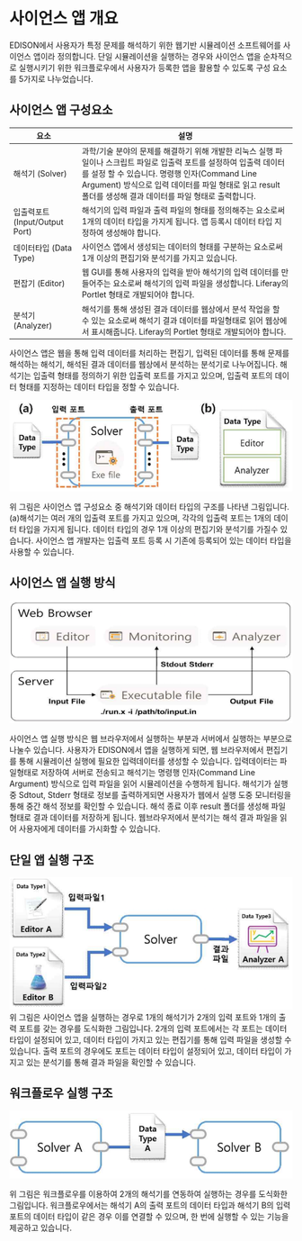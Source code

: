 # 사이언스 앱 개요


EDISON에서 사용자가 특정 문제를 해석하기 위한 웹기반 시뮬레이션 소프트웨어를 사이언스 앱이라 정의합니다. 단일 시뮬레이션을 실행하는 경우와 사이언스 앱을 순차적으로 실행시키기 위한 워크플로우에서 사용자가 등록한 앱을 활용할 수 있도록 구성 요소를 5가지로 나누었습니다.

## 사이언스 앱 구성요소

|요소| 설명|
|--|--|
|해석기 (Solver) |과학/기술 분야의 문제를 해결하기 위해 개발한 리눅스 실행 파일이나 스크립트 파일로 입출력 포트를 설정하여 입출력 데이터를 설정 할 수 있습니다. 명령행 인자(Command Line Argument) 방식으로 입력 데이터를 파일 형태로 읽고 result 폴더를 생성해 결과 데이터를 파일 형태로 출력합니다.|
|입출력포트 (Input/Output Port)|해석기의 입력 파일과 출력 파일의 형태를 정의해주는 요소로써 1개의 데이터 타입을 가지게 됩니다. 앱 등록시 데이터 타입 지정하여 생성해야 합니다.  |
|데이터타입 (Data Type)|사이언스 앱에서 생성되는 데이터의 형태를 구분하는 요소로써 1개 이상의 편집기와 분석기를 가지고 있습니다.|
|편잡기 (Editor)|웹 GUI를 통해 사용자의 입력을 받아 해석기의 입력 데이터를 만들어주는 요소로써 해석기의 입력 파일을 생성합니다. Liferay의 Portlet 형태로 개발되어야 합니다. |
|분석기 (Analyzer)|해석기를 통해 생성된 결과 데이터를 웹상에서 분석 작업을 할 수 있는 요소로써 해석기 결과 데이터를 파일형태로 읽어 웹상에서 표시해줍니다. Liferay의 Portlet 형태로 개발되어야 합니다. |

사이언스 앱은 웹을 통해 입력 데이터를 처리하는 편집기, 입력된 데이터를 통해 문제를 해석하는 해석기, 해석된 결과 데이터를 웹상에서 분석하는 분석기로 나누어집니다. 해석기는 입출력 형태를 정의하기 위한 입출력 포트를 가지고 있으며, 입출력 포트의 데이터 형태를 지정하는 데이터 타입을 정할 수 있습니다.

![사이언스 앱 구성요소 (a) 해석기 (b) 데이터 타입](./asset/image/03/image01_app_component.png)

위 그림은 사이언스 앱 구성요소 중 해석기와 데이터 타입의 구조를 나타낸 그림입니다. (a)해석기는 여러 개의 입출력 포트를 가지고 있으며, 각각의 입출력 포트는 1개의 데이터 타입을 가지게 됩니다. 데이터 타입의 경우 1개 이상의 편집기와 분석기를 가질수 있습니다. 사이언스 앱 개발자는 입출력 포트 등록 시 기존에 등록되어 있는 데이터 타입을 사용할 수 있습니다.

## 사이언스 앱 실행 방식

![사이언스 앱 구성](./asset/image/03/image04.png)

사이언스 앱 실행 방식은 웹 브라우저에서 실행하는 부분과 서버에서 실행하는 부분으로 나눌수 있습니다. 사용자가 EDISON에서 앱을 실행하게 되면, 웹 브라우저에서 편집기를 통해 시뮬레이션 실행에 필요한 입력데이터를 생성할 수 있습니다. 입력데이터는 파일형태로 저장하여 서버로 전송되고 해석기는 명령행 인자(Command Line Argument) 방식으로 입력 파일을 읽어 시뮬레이션을 수행하게 됩니다. 해석기가 실행 중 Sdtout, Stderr 형태로 정보를 출력하게되면 사용자가 웹에서 실행 도중 모니터링을 통해 중간 해석 정보를 확인할 수 있습니다. 해석 종료 이후 result 폴더를 생성해 파일 형태로 결과 데이터를 저장하게 됩니다. 웹브라우저에서 분석기는 해석 결과 파일을 읽어 사용자에게 데이터를 가시화할 수 있습니다.

## 단일 앱 실행 구조
![사이언스 앱 실행 시나리오](./asset/image/03/image02_execution_scenario.png)
위 그림은 사이언스 앱을 실행하는 경우로 1개의 해석기가 2개의 입력 포트와 1개의 출력 포트를 갖는 경우를 도식화한 그림입니다. 2개의 입력 포트에서는 각 포트는 데이터 타입이 설정되어 있고, 데이터 타입이 가지고 있는 편집기를 통해 입력 파일을 생성할 수 있습니다. 출력 포트의 경우에도 포트는 데이터 타입이 설정되어 있고, 데이터 타입이 가지고 있는 분석기를 통해 결과 파일을 확인할 수 있습니다.

## 워크플로우 실행 구조

![워크플로우 실행 시나리오](./asset/image/03/image03_workflow_scenario.png)

위 그림은 워크플로우를 이용하여 2개의 해석기를 연동하여 실행하는 경우를 도식화한 그림입니다. 워크플로우에서는 해석기 A의 출력 포트의 데이터 타입과 해석기 B의 입력 포트의 데이터 타입이 같은 경우 이를 연결할 수 있으며, 한 번에 실행할 수 있는 기능을 제공하고 있습니다.
